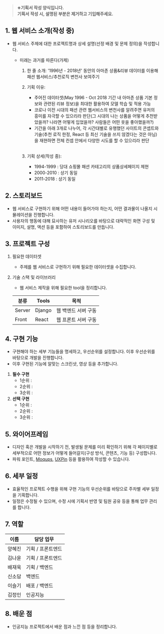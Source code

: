 >**※기획서 작성 양식입니다.**  
**기획서 작성 시, 설명된 부분은 제거하고 기입해주세요.**

## 1. 웹 서비스 소개(작성 중)
- 웹 서비스 주제에 대한 프로젝트명과 상세 설명(선정 배경 및 문제 정의)을 작성합니다.

    - 미래는 과거를 따른다(가제)   

        1) 한 줄 소개: '1996년 - 2018년' 동안의 아마존 상품&리뷰 데이터를 이용해 패션 웹서비스/추천로직 변천사 보여주기   

        2) 기획 이유: 
            - 주어진 데이터셋(May 1996 - Oct 2018 기간 내 아마존 상품 기본 정보와 관련된 리뷰 정보)을 최대한 활용하여 모델 학습 및 적용 가능
            - 코로나 이전 시대의 패션 관련 웹서비스의 변천사를 알려주면 유저의 흥미를 자극할 수 있으리라 판단(그 시대의 나는 상품을 어떻게 추천받았을까? 나라면 어떻게 입었을까? 사람들은 어떤 옷을 좋아했을까?)
            - 기간을 아래 3개로 나누어, 각 시간대별로 유행했던 사이트의 콘셉트와 기술(추천 로직 한정, React 등 최신 기술을 쓰지 않겠다는 것은 아님)을 재현하면 전체 컨셉 안에서 다양한 시도를 할 수 있으리라 판단   
            </br>
            
        3) 기획 상세(작성 중):
            - 1994-1999 : 당대 쇼핑몰 패션 카테고리의 상품상세페이지 제현
            - 2000-2010 : 상기 동일
            - 2011-2018 : 상기 동일



## 2. 스토리보드
- 웹 서비스로 구현하기 위해 어떤 내용이 들어가야 하는지, 어떤 결과물이 나올지 시뮬레이션을 진행합니다.
- 사용자의 행동에 대해 묘사하는 유저 시나리오를 바탕으로 대략적인 화면 구성 및 이미지, 설명, 액션 등을 포함하여 스토리보드를 만듭니다.



## 3. 프로젝트 구성
1. 필요한 데이터셋
    - 주제를 웹 서비스로 구현하기 위해 필요한 데이터셋을 수집합니다.
2. 기술 스택 및 라이브러리
    - 웹 서비스 제작을 위해 필요한 tool을 정리합니다.

    | 분류 | Tools | 목적 |
    | ------ | ------ | ------ |
    | Server | Django | 웹 백엔드 서버 구동 |
    | Front | React | 웹 프론트 서버 구동 |



## 4. 구현 기능
- 구현해야 하는 세부 기능들을 명세하고, 우선순위를 설정합니다. 이후 우선순위를 바탕으로 개발을 진행합니다.
- 이후 구현된 기능에 알맞는 스크린샷, 영상 등을 추가합니다.
1. **필수 구현**
    - 1순위 :
    - 2순위 :
    - 3순위 :
2. **선택 구현**
    - 1순위 :
    - 2순위 :
    - 3순위 :



## 5. 와이어프레임
- 디자인 혹은 개발을 시작하기 전, 발생될 문제를 미리 확인하기 위해 각 페이지별로 세부적으로 어떤 정보가 어떻게 들어갈지(구성 방식, 콘텐츠, 기능 등) 구성합니다.
- 파워 포인트, [Moqups](https://moqups.com/), [UXPin](https://www.uxpin.com/) 등을 활용하여 작성할 수 있습니다.



## 6. 세부 일정
- 효율적인 프로젝트 수행을 위해 구현 기능의 우선순위를 바탕으로 주차별 세부 일정을 기획합니다.
- 일정은 수정될 수 있으며, 수정 시에 기획서 반영 및 팀원 공유 등을 통해 업무 관리를 합니다.



## 7. 역할

| 이름 | 담당 업무 |
| ------ | ------ |
| 양혜진 | 기획 / 프론트엔드 |
| 김나윤 | 기획 / 프론트엔드 |
| 배재욱 | 기획 / 백엔드 |
| 신소담 | 백엔드 |
| 이슬기 | 배포 / 백엔드 |
| 김정인 | 인공지능 |


## 8. 배운 점
- 인공지능 프로젝트에서 배운 점과 느낀 점 등을 정리합니다.

